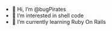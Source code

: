 - 👋 Hi, I’m @bugPirates
- 👀 I’m interested in shell code 
- 🌱 I’m currently learning Ruby On Rails

<!---
bugPirates/bugPirates is a ✨ special ✨ repository because its `README.md` (this file) appears on your GitHub profile.
You can click the Preview link to take a look at your changes.
--->
